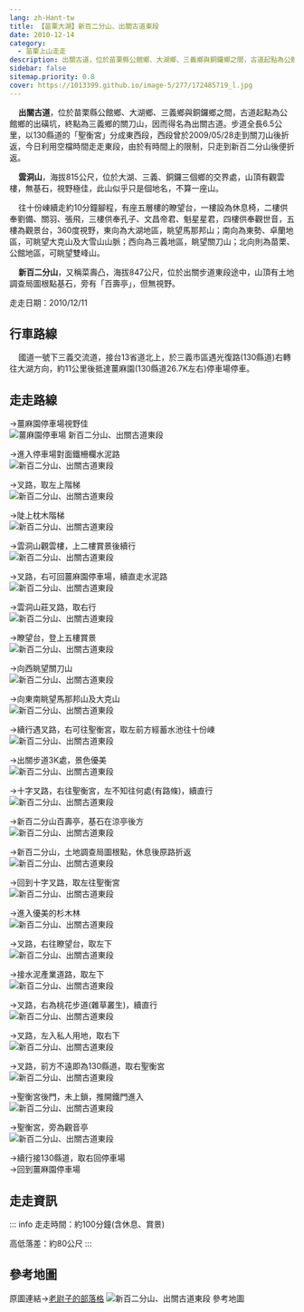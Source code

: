```yaml
---
lang: zh-Hant-tw
title: 【苗栗大湖】新百二分山、出關古道東段
date: 2010-12-14
category: 
  - 苗栗上山走走
description: 出關古道，位於苗栗縣公館鄉、大湖鄉、三義鄉與銅鑼鄉之間，古道起點為公館鄉的出磺坑，終點為三義鄉的關刀山，因而得名為出關古道。步道全長6.5公里，以130縣道的「聖衡宮」分成東西段，西段曾於2009/05/28走到關刀山後折返，今日利用空檔時間走走東段，由於有時間上的限制，只走到新百二分山後便折返。
sidebar: false
sitemap.priority: 0.8
cover: https://1013399.github.io/image-5/277/172485719_l.jpg
---
```


    **出關古道**，位於苗栗縣公館鄉、大湖鄉、三義鄉與銅鑼鄉之間，古道起點為公館鄉的出磺坑，終點為三義鄉的關刀山，因而得名為出關古道。步道全長6.5公里，以130縣道的「聖衡宮」分成東西段，西段曾於2009/05/28走到關刀山後折返，今日利用空檔時間走走東段，由於有時間上的限制，只走到新百二分山後便折返。  

    **雲洞山**，海拔815公尺，位於大湖、三義、銅鑼三個鄉的交界處，山頂有觀雲樓，無基石，視野極佳，此山似乎只是個地名，不算一座山。  

<!-- more -->

    往十份崠續走約10分鐘腳程，有座五層樓的瞭望台，一樓設為休息椅，二樓供奉劉備、關羽、張飛，三樓供奉孔子、文昌帝君、魁星星君，四樓供奉觀世音，五樓為觀景台，360度視野，東向為大湖地區，眺望馬那邦山；南向為東勢、卓蘭地區，可眺望大克山及大雪山山脈；西向為三義地區，眺望關刀山；北向則為苗栗、公館地區，可眺望雙峰山。  

    **新百二分山**，又稱菜壽凸，海拔847公尺，位於出關步道東段途中，山頂有土地調查局圖根點基石，旁有「百壽亭」，但無視野。

走走日期：2010/12/11

## 行車路線
    國道一號下三義交流道，接台13省道北上，於三義市區遇光復路(130縣道)右轉往大湖方向，約11公里後抵達薑麻園(130縣道26.7K左右)停車場停車。

## 走走路線
→薑麻園停車場視野佳  
![薑麻園停車場 新百二分山、出關古道東段](https://1013399.github.io/image-5/277/172485665_l.jpg)

→進入停車場對面鐵柵欄水泥路  
![新百二分山、出關古道東段](https://1013399.github.io/image-5/277/172485669_l.jpg)

→叉路，取左上階梯  
![新百二分山、出關古道東段](https://1013399.github.io/image-5/277/172485676_l.jpg)

→陡上枕木階梯  
![新百二分山、出關古道東段](https://1013399.github.io/image-5/277/172485679_l.jpg)

→雲洞山觀雲樓，上二樓賞景後續行  
![新百二分山、出關古道東段](https://1013399.github.io/image-5/277/172485685_l.jpg)

→叉路，右可回薑麻園停車場，續直走水泥路  
![新百二分山、出關古道東段](https://1013399.github.io/image-5/277/172485689_l.jpg)

→雲洞山莊叉路，取右行  
![新百二分山、出關古道東段](https://1013399.github.io/image-5/277/172485694_l.jpg)

→瞭望台，登上五樓賞景  
![新百二分山、出關古道東段](https://1013399.github.io/image-5/277/172485699_l.jpg)

→向西眺望關刀山  
![新百二分山、出關古道東段](https://1013399.github.io/image-5/277/172485703_l.jpg)

→向東南眺望馬那邦山及大克山  
![新百二分山、出關古道東段](https://1013399.github.io/image-5/277/172485719_l.jpg)

→續行遇叉路，右可往聖衡宮，取左前方經蓄水池往十份崠  
![新百二分山、出關古道東段](https://1013399.github.io/image-5/277/172485724_l.jpg)

→出關步道3K處，景色優美  
![新百二分山、出關古道東段](https://1013399.github.io/image-5/277/172485730_l.jpg)

→十字叉路，右往聖衡宮，左不知往何處(有路條)，續直行  
![新百二分山、出關古道東段](https://1013399.github.io/image-5/277/172485744_l.jpg)

→新百二分山百壽亭，基石在涼亭後方  
![新百二分山、出關古道東段](https://1013399.github.io/image-5/277/172485758_l.jpg)

→新百二分山，土地調查局圖根點，休息後原路折返  
![新百二分山、出關古道東段](https://1013399.github.io/image-5/277/172485752_l.jpg)

→回到十字叉路，取左往聖衡宮  
![新百二分山、出關古道東段](https://1013399.github.io/image-5/277/172485764_l.jpg)

→進入優美的杉木林  
![新百二分山、出關古道東段](https://1013399.github.io/image-5/277/172485773_l.jpg)

→叉路，右往瞭望台，取左下  
![新百二分山、出關古道東段](https://1013399.github.io/image-5/277/172485777_l.jpg)

→接水泥產業道路，取左下  
![新百二分山、出關古道東段](https://1013399.github.io/image-5/277/172485780_l.jpg)

→叉路，右為桃花步道(雜草叢生)，續直行  
![新百二分山、出關古道東段](https://1013399.github.io/image-5/277/172485785_l.jpg)

→叉路，左入私人用地，取右下  
![新百二分山、出關古道東段](https://1013399.github.io/image-5/277/172485790_l.jpg)

→叉路，前方不遠即為130縣道，取右聖衡宮  
![新百二分山、出關古道東段](https://1013399.github.io/image-5/277/172485796_l.jpg)

→聖衡宮後門，未上鎖，推開鐵門進入  
![新百二分山、出關古道東段](https://1013399.github.io/image-5/277/172485802_l.jpg)

→聖衡宮，旁為觀音亭  
![新百二分山、出關古道東段](https://1013399.github.io/image-5/277/172485656_l.jpg)

→續行接130縣道，取右回停車場  
→回到薑麻園停車場

## 走走資訊
::: info
走走時間：約100分鐘(含休息、賞景)

高低落差：約80公尺
:::

## 參考地圖
原圖連結→[老尉子的部落格](http://blog.xuite.net/laoweiz/blog/19812924)
![新百二分山、出關古道東段 參考地圖](https://1013399.github.io/image-5/277/172486985_l.jpg)